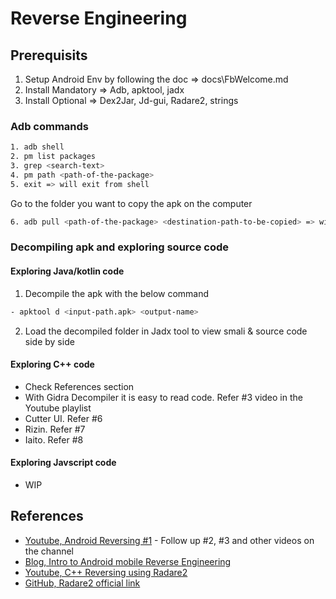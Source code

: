 # Reverse Engineering

## Prerequisits

1. Setup Android Env by following the doc => docs\FbWelcome.md
2. Install Mandatory => Adb, apktool, jadx
3. Install Optional => Dex2Jar, Jd-gui, Radare2, strings

### Adb commands

```bash
1. adb shell
2. pm list packages
3. grep <search-text>
4. pm path <path-of-the-package>
5. exit => will exit from shell
```

Go to the folder you want to copy the apk on the computer

```bash
6. adb pull <path-of-the-package> <destination-path-to-be-copied> => will copy the apk to the current folder the cmd is open
```

### Decompiling apk and exploring source code

#### Exploring Java/kotlin code

1. Decompile the apk with the below command

```bash
- apktool d <input-path.apk> <output-name>
```

2. Load the decompiled folder in Jadx tool to view smali & source code side by side

#### Exploring C++ code

- Check References section
- With Gidra Decompiler it is easy to read code. Refer #3 video in the Youtube playlist
- Cutter UI. Refer #6
- Rizin. Refer #7
- Iaito. Refer #8

#### Exploring Javscript code

- WIP

## References

- [Youtube, Android Reversing #1](https://youtu.be/uc7eZGE07ps?si=cuH9eJsH1VEYbKN1) - Follow up #2, #3 and other videos on the channel
- [Blog, Intro to Android mobile Reverse Engineering](https://www.corellium.com/blog/android-mobile-reverse-engineering)
- [Youtube, C++ Reversing using Radare2](https://youtu.be/RbIxKM2QW8s?si=Bm0Bm8uS0mmurMW-)
- [GitHub, Radare2 official link](https://github.com/radareorg/radare2)
